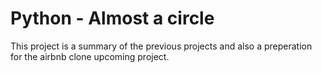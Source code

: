 # Python - Almost a circle

This project is a summary of the previous projects and also a preperation for the airbnb clone upcoming project.